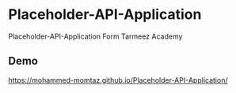 # Placeholder-API-Application
Placeholder-API-Application Form Tarmeez Academy

## Demo
https://mohammed-momtaz.github.io/Placeholder-API-Application/

